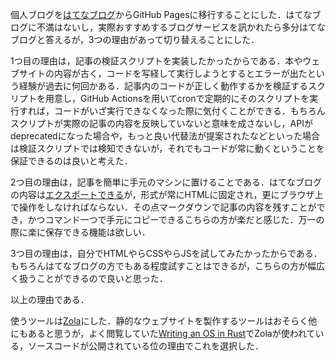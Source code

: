 個人ブログを[はてなブログ](https://tokuchan3515.hatenablog.com/)からGitHub Pagesに移行することにした．はてなブログに不満はないし，実際おすすめするブログサービスを訊かれたら多分はてなブログと答えるが，3つの理由があって切り替えることにした．

1つ目の理由は，記事の検証スクリプトを実装したかったからである．本やウェブサイトの内容が古く，コードを写経して実行しようとするとエラーが出たという経験が過去に何回かある．記事内のコードが正しく動作するかを検証するスクリプトを用意し，GitHub Actionsを用いてcronで定期的にそのスクリプトを実行すれば，コードがいざ実行できなくなった際に気付くことができる．もちろんスクリプトが実際の記事の内容を反映していないと意味を成さないし，APIがdeprecatedになった場合や，もっと良い代替法が提案されたなどといった場合は検証スクリプトでは検知できないが，それでもコードが常に動くということを保証できるのは良いと考えた．

2つ目の理由は，記事を簡単に手元のマシンに置けることである．はてなブログの内容は[エクスポートできる](https://help.hatenablog.com/entry/export)が，形式が常にHTMLに固定され，更にブラウザ上で操作をしなければならない．その点マークダウンで記事の内容を残すことができ，かつコマンド一つで手元にコピーできるこちらの方が楽だと感じた．万一の際に楽に保存できる機能は欲しい．

3つ目の理由は，自分でHTMLやらCSSやらJSを試してみたかったからである．もちろんはてなブログの方でもある程度試すことはできるが，こちらの方が幅広く扱うことができるので良いと思った．

以上の理由である．

使うツールは[Zola](https://www.getzola.org/)にした．静的なウェブサイトを製作するツールはおそらく他にもあると思うが，よく閲覧していた[Writing an OS in Rust](https://os.phil-opp.com/)でZolaが使われている，ソースコードが公開されている位の理由でこれを選択した．
